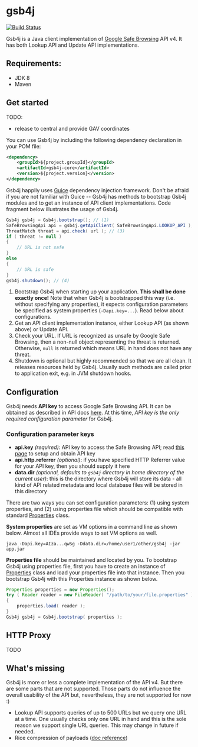 # gsb4j
[![Build Status](https://travis-ci.org/bazi/gsb4j.svg?branch=master)](https://travis-ci.org/bazi/gsb4j)

Gsb4j is a Java client implementation of [Google Safe Browsing](https://developers.google.com/safe-browsing/) API v4.
It has both Lookup API and Update API implementations.

## Requirements:
- JDK 8
- Maven

## Get started

TODO:
- release to central and provide GAV coordinates


You can use Gsb4j by including the following dependency declaration in your POM file:
```xml
<dependency>
    <groupId>${project.groupId}</groupId>
    <artifactId>gsb4j-core</artifactId>
    <version>${project.version}</version>
</dependency>
```

Gsb4j happily uses [Guice](https://github.com/google/guice) dependency injection framework.
Don't be afraid if you are not familiar with Guice -- Gsb4j has methods to bootstrap Gsb4j modules
and to get an instance of API client implementations. Code fragment below illustrates the usage of Gsb4j.

```java
Gsb4j gsb4j = Gsb4j.bootstrap(); // (1)
SafeBrowsingApi api = gsb4j.getApiClient( SafeBrowsingApi.LOOKUP_API ); // (2)
ThreatMatch threat = api.check( url ); // (3)
if ( threat != null )
{
    // URL is not safe
}
else
{
    // URL is safe
}
gsb4j.shutdown(); // (4)
```

1. Bootstrap Gsb4j when starting up your application. **This shall be done exactly once!** Note that when Gsb4j is bootstrapped this way (i.e. without specifying any properties), it expects configuration parameters be specified as system properties (`-Dapi.key=...`). Read below about configurations.
1. Get an API client implementation instance, either Lookup API (as shown above) or Update API.
1. Check your URL. If URL is recognized as unsafe by Google Safe Browsing, then a non-null object representing the threat is returned. Otherwise, `null` is returned which means URL in hand does not have any threat.
1. Shutdown is optional but highly recommended so that we are all clean. It releases resources held by Gsb4j. Usually such methods are called prior to application exit, e.g. in JVM shutdown hooks.

## Configuration
Gsb4j needs **API key** to access Google Safe Browsing API. It can be obtained as described in API docs [here](https://developers.google.com/safe-browsing/v4/get-started).
At this time, *API key is the only required configuration parameter* for Gsb4j.

### Configuration parameter keys

- **api.key** *(required)*: API key to access the Safe Browsing API; read [this page](https://developers.google.com/safe-browsing/v4/get-started) to setup and obtain API key
- **api.http.referrer** *(optional)*: if you have specified HTTP Referrer value for your API key, then you should supply it here
- **data.dir** *(optional, defaults to `gsb4j` directory in home directory of the current user)*: this is the directory where Gsb4j will store its data - all kind of API related metadata and local database files will be stored in this directory

There are two ways you can set configuration parameters: (1) using system properties, and (2) using properties file which should be compatible with standard [Properties](https://docs.oracle.com/javase/8/docs/api/java/util/Properties.html) class.

**System properties** are set as VM options in a command line as shown below. Almost all IDEs provide ways to set VM options as well.

    java -Dapi.key=AIza...qwSg -Ddata.dir=/home/user1/other/gsb4j -jar app.jar

**Properties file** should be maintained and located by you. To bootstrap Gsb4j using properties file, first you have to
create an instance of [Properties](https://docs.oracle.com/javase/8/docs/api/java/util/Properties.html) class and load
your properties file into that instance. Then you bootstrap Gsb4j with this Properties instance as shown below.

```java
Properties properties = new Properties();
try ( Reader reader = new FileReader( "/path/to/your/file.properties" ) )
{
    properties.load( reader );
}
Gsb4j gsb4j = Gsb4j.bootstrap( properties );
```

## HTTP Proxy
TODO


## What's missing
Gsb4j is more or less a complete implementation of the API v4. But there are some parts that are not supported.
Those parts do not influence the overall usability of the API but, nevertheless, they are not supported for now :)

- Lookup API supports queries of up to 500 URLs but we query one URL at a time.
  One usually checks only one URL in hand and this is the sole reason we support single URL queries.
  This may change in future if needed.
- Rice compression of payloads ([doc reference](https://developers.google.com/safe-browsing/v4/compression))


